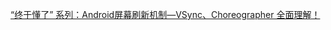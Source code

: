 

[“终于懂了” 系列：Android屏幕刷新机制—VSync、Choreographer 全面理解！
](https://juejin.cn/post/6863756420380196877)

